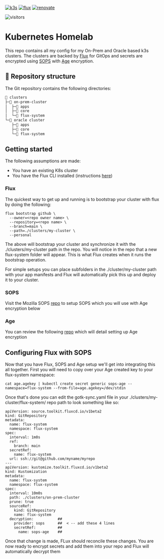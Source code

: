 [![k3s](https://img.shields.io/badge/k8s-v1.25.4+k3s1-orange?style=for-the-badge&logo=kubernetes)](https://k3s.io/)
[![flux](https://img.shields.io/badge/GitOps-Flux-blue?style=for-the-badge&logo=git)](https://fluxcd.io/)
[![renovate](https://img.shields.io/badge/renovate-enabled-brightgreen?style=for-the-badge&logo=renovatebot)](https://github.com/renovatebot/renovate)

![visitors](https://visitor-badge.glitch.me/badge?page_id=qman-being.kubernetes-homelab&left_color=grey&right_color=red)

# Kubernetes Homelab

This repo contains all my config for my On-Prem and Oracle based k3s clusters. The clusters are backed by [Flux](https://fluxcd.io/) for GitOps and secrets are encrypted using [SOPS](https://github.com/mozilla/sops) with [Age](https://github.com/FiloSottile/age) encryption.



## 📂 Repository structure

The Git repository contains the following directories:

```sh
📁 clusters
├─📁 on-prem-cluster
│  ├─📁 apps
│  ├─📁 core
│  └─📁 flux-system
└─📁 oracle cluster
   ├─📁 apps
   ├─📁 core
   └─📁 flux-system
```
## Getting started

The following assumptions are made:

- You have an existing K8s cluster
- You have the Flux CLI installed (instructions [here](https://fluxcd.io/flux/get-started/))

### Flux

The quickest way to get up and running is to bootstrap your cluster with flux by doing the following:

```
flux bootstrap github \
  --owner=<repo owner name> \
  --repository=<repo name> \
  --branch=main \
  --path=./clusters/my-cluster \
  --personal
```
The above will bootstrap your cluster and synchronize it with the ./clusters/my-cluster path in the repo. You will notice in the repo that a new flux-system folder will appear. This is what Flux creates when it runs the bootstrap operation.

For simple setups you can place subfolders in the ./cluster/my-cluster path with your app manifests and Flux will automatically pick this up and deploy it to your cluster.

### SOPS

Visit the Mozilla SOPS [repo](https://github.com/mozilla/sops) to setup SOPS which you will use with Age encryption below

### Age

You can review the following [repo](https://github.com/FiloSottile/age) which will detail setting up Age encryption

## Configuring Flux with SOPS

Now that you have Flux, SOPS and Age setup we'll get into integrating this all together. First you will need to copy over your Age created key to your flux-system namespace:

```
cat age.agekey | kubectl create secret generic sops-age --namespace=flux-system --from-file=age.agekey=/dev/stdin
```

Once that's done you can edit the gotk-sync.yaml file in your ./clusters/my-cluster/flux-system/ repo path to look something like so:

```
apiVersion: source.toolkit.fluxcd.io/v1beta2
kind: GitRepository
metadata:
  name: flux-system
  namespace: flux-system
spec:
  interval: 1m0s
  ref:
    branch: main
  secretRef:
    name: flux-system
  url: ssh://git@github.com/myname/myrepo
---
apiVersion: kustomize.toolkit.fluxcd.io/v1beta2
kind: Kustomization
metadata:
  name: flux-system
  namespace: flux-system
spec:
  interval: 10m0s
  path: ./clusters/on-prem-cluster
  prune: true
  sourceRef:
    kind: GitRepository
    name: flux-system
  decryption:           ##
    provider: sops      ##  < -- add these 4 lines
    secretRef:          ##
      name: sops-age    ##
```
Once that change is made, FLux should reconcile these changes. You are now ready to encrypt secrets and add them into your repo and Flux will automatically decrypt them
